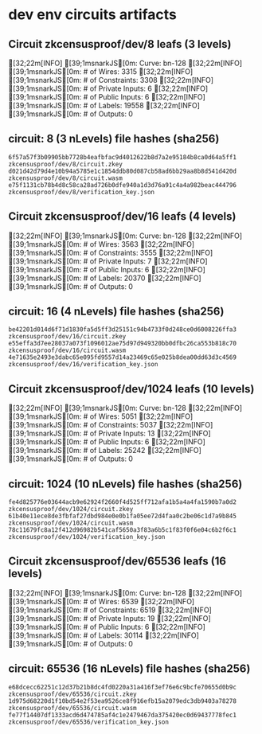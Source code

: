 # dev env circuits artifacts
## Circuit zkcensusproof/dev/8 leafs (3 levels)

[32;22m[INFO]  [39;1msnarkJS[0m: Curve: bn-128
[32;22m[INFO]  [39;1msnarkJS[0m: # of Wires: 3315
[32;22m[INFO]  [39;1msnarkJS[0m: # of Constraints: 3308
[32;22m[INFO]  [39;1msnarkJS[0m: # of Private Inputs: 6
[32;22m[INFO]  [39;1msnarkJS[0m: # of Public Inputs: 6
[32;22m[INFO]  [39;1msnarkJS[0m: # of Labels: 19558
[32;22m[INFO]  [39;1msnarkJS[0m: # of Outputs: 0

## circuit: 8 (3 nLevels) file hashes (sha256) 
```
6f57a57f3b09905bb7728b4eafbfac9d4012622b8d7a2e95184b8ca0d64a5ff1  zkcensusproof/dev/8/circuit.zkey
d021d42d79d4e10b94a5785e1c1854ddb80d087cb58ad6bb29aa8b8d541d420d  zkcensusproof/dev/8/circuit.wasm
e75f1131cb78b4d8c58ca28ad726b0dfe940a1d3d76a91c4a4a982beac444796  zkcensusproof/dev/8/verification_key.json
```
## Circuit zkcensusproof/dev/16 leafs (4 levels)

[32;22m[INFO]  [39;1msnarkJS[0m: Curve: bn-128
[32;22m[INFO]  [39;1msnarkJS[0m: # of Wires: 3563
[32;22m[INFO]  [39;1msnarkJS[0m: # of Constraints: 3555
[32;22m[INFO]  [39;1msnarkJS[0m: # of Private Inputs: 7
[32;22m[INFO]  [39;1msnarkJS[0m: # of Public Inputs: 6
[32;22m[INFO]  [39;1msnarkJS[0m: # of Labels: 20370
[32;22m[INFO]  [39;1msnarkJS[0m: # of Outputs: 0

## circuit: 16 (4 nLevels) file hashes (sha256) 
```
be42201d014d6f71d1830fa5d5ff3d25151c94b4733f0d248ce0d6008226ffa3  zkcensusproof/dev/16/circuit.zkey
e55effa3d7ee28037a073f1096012ae75d97d949320bb0dfbc26ca553b818c70  zkcensusproof/dev/16/circuit.wasm
4e71635e2493e3dabc65e095fd9557d14a23469c65e025b8dea00dd63d3c4569  zkcensusproof/dev/16/verification_key.json
```
## Circuit zkcensusproof/dev/1024 leafs (10 levels)

[32;22m[INFO]  [39;1msnarkJS[0m: Curve: bn-128
[32;22m[INFO]  [39;1msnarkJS[0m: # of Wires: 5051
[32;22m[INFO]  [39;1msnarkJS[0m: # of Constraints: 5037
[32;22m[INFO]  [39;1msnarkJS[0m: # of Private Inputs: 13
[32;22m[INFO]  [39;1msnarkJS[0m: # of Public Inputs: 6
[32;22m[INFO]  [39;1msnarkJS[0m: # of Labels: 25242
[32;22m[INFO]  [39;1msnarkJS[0m: # of Outputs: 0

## circuit: 1024 (10 nLevels) file hashes (sha256) 
```
fe4d825776e03644acb9e62924f2660f4d525ff712afa1b5a4a4fa1590b7a0d2  zkcensusproof/dev/1024/circuit.zkey
61b40e11ece8de3fbfaf27dbd984e0e0b1fa05ee72d4faa0c2be06c1d7a9b845  zkcensusproof/dev/1024/circuit.wasm
78c11679fc8a12f412d96982b541caf5650a3f83a6b5c1f83f0f6e04c6b2f6c1  zkcensusproof/dev/1024/verification_key.json
```
## Circuit zkcensusproof/dev/65536 leafs (16 levels)

[32;22m[INFO]  [39;1msnarkJS[0m: Curve: bn-128
[32;22m[INFO]  [39;1msnarkJS[0m: # of Wires: 6539
[32;22m[INFO]  [39;1msnarkJS[0m: # of Constraints: 6519
[32;22m[INFO]  [39;1msnarkJS[0m: # of Private Inputs: 19
[32;22m[INFO]  [39;1msnarkJS[0m: # of Public Inputs: 6
[32;22m[INFO]  [39;1msnarkJS[0m: # of Labels: 30114
[32;22m[INFO]  [39;1msnarkJS[0m: # of Outputs: 0

## circuit: 65536 (16 nLevels) file hashes (sha256) 
```
e68dcecc62251c12d37b21b8dc4fd0220a31a416f3ef76e6c9bcfe70655d0b9c  zkcensusproof/dev/65536/circuit.zkey
1d975d68220d1f10bd54e2f53ea9526ce8f916efb15a2079edc3db9403a78278  zkcensusproof/dev/65536/circuit.wasm
fe77f14407df1333acd6d474785af4c1e2479467da375420ec0d69437778fec1  zkcensusproof/dev/65536/verification_key.json
```
